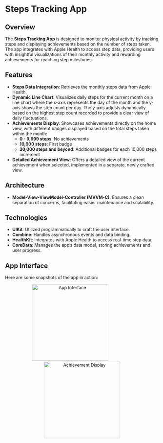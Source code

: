 # Steps Tracking App

## Overview
The **Steps Tracking App** is designed to monitor physical activity by tracking steps and displaying achievements based on the number of steps taken. The app integrates with Apple Health to access step data, providing users with insightful visualizations of their monthly activity and rewarding achievements for reaching step milestones.

## Features

- **Steps Data Integration**: Retrieves the monthly steps data from Apple Health.
- **Dynamic Line Chart**: Visualizes daily steps for the current month on a line chart where the x-axis represents the day of the month and the y-axis shows the step count per day. The y-axis adjusts dynamically based on the highest step count recorded to provide a clear view of daily fluctuations.
- **Achievements Display**: Showcases achievements directly on the home view, with different badges displayed based on the total steps taken within the month:
  - **0 - 9,999 steps**: No achievements
  - **10,000 steps**: First badge
  - **20,000 steps and beyond**: Additional badges for each 10,000 steps increment
- **Detailed Achievement View**: Offers a detailed view of the current achievement when selected, implemented in a separate, newly crafted view.

## Architecture
- **Model-View-ViewModel-Controller (MVVM-C)**: Ensures a clean separation of concerns, facilitating easier maintenance and scalability.

## Technologies
- **UIKit**: Utilized programmatically to craft the user interface.
- **Combine**: Handles asynchronous events and data binding.
- **HealthKit**: Integrates with Apple Health to access real-time step data.
- **CoreData**: Manages the app’s data model, storing achievements and user progress.

## App Interface
Here are some snapshots of the app in action:

<p align="center">
  <img src="https://github.com/7Backwards/Steps-Tracking/assets/34812559/2392961b-48df-4436-86c8-606839ab15f6" alt="App Interface" width="250">
  &nbsp; &nbsp; &nbsp; &nbsp; &nbsp; &nbsp; &nbsp; &nbsp; &nbsp; &nbsp;
  <img src="https://github.com/7Backwards/Steps-Tracking/assets/34812559/68dfa216-9af5-48f3-a8d5-09418e730673" alt="Achievement Display" width="250">
</p>

